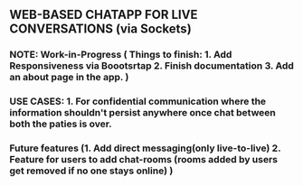 ## WEB-BASED CHATAPP FOR LIVE CONVERSATIONS (via Sockets)

###  NOTE: Work-in-Progress ( Things to finish: 1. Add Responsiveness via Boootsrtap 2. Finish documentation 3. Add an about page in the app. )
### USE CASES: 1. For confidential communication where the information shouldn't persist anywhere once chat between both the paties is over. 
### Future features (1. Add direct messaging(only live-to-live)  2. Feature for users to add chat-rooms (rooms added by users get removed if no one stays online) )
